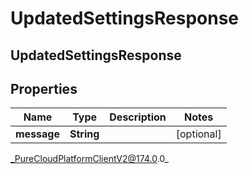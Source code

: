 # UpdatedSettingsResponse

## UpdatedSettingsResponse

## Properties

|Name | Type | Description | Notes|
|------------ | ------------- | ------------- | -------------|
| **message** | **String** |  | [optional] |



_PureCloudPlatformClientV2@174.0.0_
